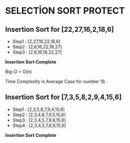 # SELECTİON SORT PROTECT
## Insertion Sort for [22,27,16,2,18,6] 
- Step1 : [2,27,16,22,18,6]
- Step2 : [2,6,16,22,18,27]
- Step3 : [2,6,16,18,22,27]

**Insertion Sort Complete**

Big-O = O(n)

Time Complexity is Average Case for number 18.
## Insertion Sort for [7,3,5,8,2,9,4,15,6]
* Step1 : [2,3,5,8,7,9,4,15,6] 
* Step2 : [2,3,4,8,7,9,5,15,6]
* Step3 : [2,3,4,5,7,9,8,15,6]
* Step4 : [2,3,4,5,7,8,9,15,6]

**Insertion Sort Complete**
